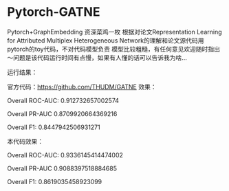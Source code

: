 # Pytorch-GATNE
Pytorch+GraphEmbedding 资深菜鸡一枚 
根据对论文Representation Learning for Attributed Multiplex Heterogeneous Network的理解和论文源代码用pytorch的toy代码，不对代码模型负责
模型比较粗糙，有任何意见欢迎随时指出～问题是该代码运行时间有点慢，如果有人懂的话可以告诉我为啥...

运行结果：

官方代码：https://github.com/THUDM/GATNE 效果：

Overall ROC-AUC: 0.912732657002574

Overall PR-AUC 0.8709920664369216

Overall F1: 0.8447942506931271

本代码效果：

Overall ROC-AUC: 0.9336145414474002

Overall PR-AUC 0.9088397518884685

Overall F1: 0.8619035458923099
